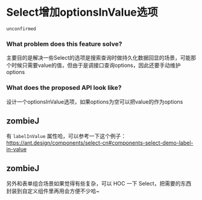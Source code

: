 # Select增加optionsInValue选项

`unconfirmed`

### What problem does this feature solve?

主要目的是解决一些Select的选项是搜索查询时做持久化数据回显的场景，可能那个时候只需要value的值，但由于是调接口查询options，因此还要手动维护options

### What does the proposed API look like?

设计一个optionsInValue选项，如果options为空可以把value的作为options

<!-- generated by ant-design-issue-helper. DO NOT REMOVE -->

## zombieJ

有 `labelInValue` 属性哈，可以参考一下这个例子：
https://ant.design/components/select-cn#components-select-demo-label-in-value

## zombieJ

另外和表单组合场景如果觉得有些复杂，可以 HOC 一下 Select，把需要的东西封装到自定义组件里再用会方便不少哈~
